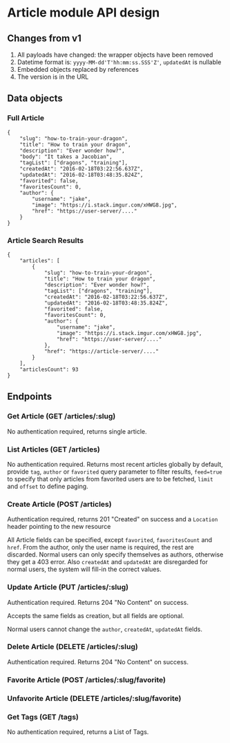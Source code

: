 # Article module API design

## Changes from v1

1. All payloads have changed: the wrapper objects have been removed
2. Datetime format is: `yyyy-MM-dd'T'hh:mm:ss.SSS'Z'`, `updatedAt` is nullable
3. Embedded objects replaced by references
4. The version is in the URL

## Data objects

### Full Article

	{
		"slug": "how-to-train-your-dragon",
		"title": "How to train your dragon",
		"description": "Ever wonder how?",
		"body": "It takes a Jacobian",
		"tagList": ["dragons", "training"],
		"createdAt": "2016-02-18T03:22:56.637Z",
		"updatedAt": "2016-02-18T03:48:35.824Z",
		"favorited": false,
		"favoritesCount": 0,
		"author": {
			"username": "jake",
			"image": "https://i.stack.imgur.com/xHWG8.jpg",
			"href": "https://user-server/...."
		}
	}

### Article Search Results

	{
		"articles": [
			{
				"slug": "how-to-train-your-dragon",
				"title": "How to train your dragon",
				"description": "Ever wonder how?",
				"tagList": ["dragons", "training"],
				"createdAt": "2016-02-18T03:22:56.637Z",
				"updatedAt": "2016-02-18T03:48:35.824Z",
				"favorited": false,
				"favoritesCount": 0,
				"author": {
					"username": "jake",
					"image": "https://i.stack.imgur.com/xHWG8.jpg",
					"href": "https://user-server/...."
				},
				"href": "https://article-server/...."
			}
		],
		"articlesCount": 93
	}

## Endpoints

### Get Article (GET /articles/:slug)

No authentication required, returns single article.

### List Articles (GET /articles)

No authentication required. Returns most recent articles globally by default,
provide `tag`, `author` or `favorited` query parameter to filter results,
`feed=true` to specify that only articles from favorited users are to be fetched,
`limit` and `offset` to define paging.

### Create Article (POST /articles)

Authentication required, returns 201 "Created" on success and a `Location` header pointing to the new resource

All Article fields can be specified, except `favorited`, `favoritesCount` and `href`.
From the author, only the user name is required, the rest are discarded.
Normal users can only specify themselves as authors, otherwise they get a 403 error.
Also `createdAt` and `updatedAt` are disregarded for normal users, the system will fill-in the correct values.

### Update Article (PUT /articles/:slug)

Authentication required. Returns 204 "No Content" on success.

Accepts the same fields as creation, but all fields are optional.

Normal users cannot change the `author`, `createdAt`, `updatedAt` fields.

### Delete Article (DELETE /articles/:slug)

Authentication required. Returns 204 "No Content" on success.

### Favorite Article (POST /articles/:slug/favorite)

### Unfavorite Article (DELETE /articles/:slug/favorite)

### Get Tags (GET /tags)

No authentication required, returns a List of Tags.
